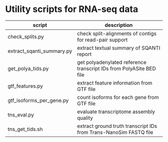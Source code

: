 # Utility scripts for RNA-seq data

| script                    | description |
| --------------------------|-------------|
| check_splits.py           | check split-alignments of contigs for read-pair support |
| extract_sqanti_summary.py | extract textual summary of SQANTI report |
| get_polya_tids.py         | get polyadenylated reference transcript IDs from PolyASite BED file |
| gtf_features.py           | extract feature information from GTF file |
| gtf_isoforms_per_gene.py  | count isoforms for each gene from GTF file |
| tns_eval.py               | evaluate transcriptome assembly quality |
| tns_get_tids.sh           | extract ground truth transcript IDs from Trans-NanoSim FASTQ file |
